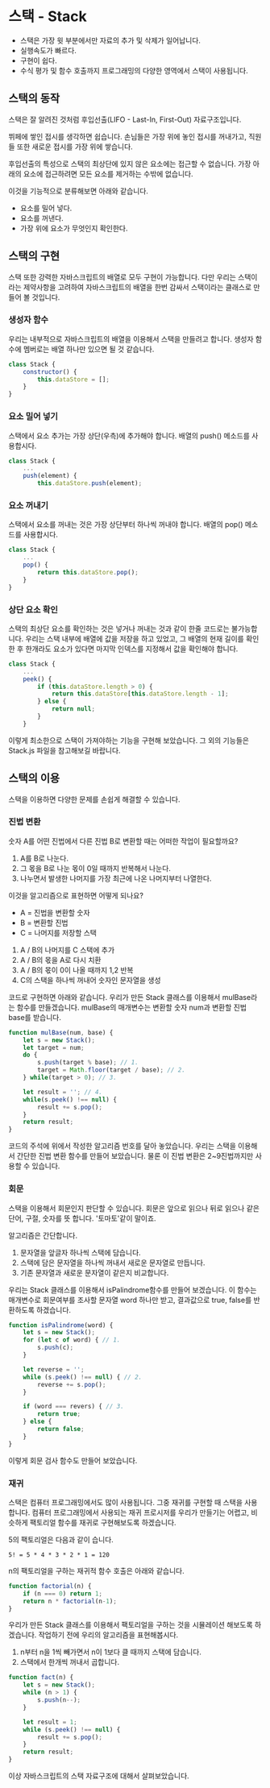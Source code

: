 # 스택 - Stack
* 스택은 가장 윗 부분에서만 자료의 추가 및 삭제가 일어납니다.
* 실행속도가 빠르다.
* 구현이 쉽다.
* 수식 평가 및 함수 호출까지 프로그래밍의 다양한 영역에서 스택이 사용됩니다.

## 스택의 동작
스택은 잘 알려진 것처럼 후입선출(LIFO - Last-In, First-Out) 자료구조입니다.

뷔페에 쌓인 접시를 생각하면 쉽습니다.
손님들은 가장 위에 놓인 접시를 꺼내가고, 직원들 또한 새로운 접시를 가장 위에 쌓습니다.

후입선출의 특성으로 스택의 최상단에 있지 않은 요소에는 접근할 수 없습니다.
가장 아래의 요소에 접근하려면 모든 요소를 제거하는 수밖에 없습니다.

이것을 기능적으로 분류해보면 아래와 같습니다.
* 요소를 밀어 넣다.
* 요소를 꺼낸다.
* 가장 위에 요소가 무엇인지 확인한다.

## 스택의 구현
스택 또한 강력한 자바스크립트의 배열로 모두 구현이 가능합니다.
다만 우리는 스택이라는 제약사항을 고려하여 자바스크립트의 배열을 한번 감싸서 스택이라는 클래스로 만들어 볼 것입니다.

### 생성자 함수
우리는 내부적으로 자바스크립트의 배열을 이용해서 스택을 만들려고 합니다.
생성자 함수에 멤버로는 배열 하나만 있으면 될 것 같습니다.
```javascript
class Stack {
    constructor() {
        this.dataStore = [];
    }
}
```


### 요소 밀어 넣기
스택에서 요소 추가는 가장 상단(우측)에 추가해야 합니다.
배열의 push() 메소드를 사용합시다.
```javascript
class Stack {
    ...
    push(element) {
        this.dataStore.push(element);
```

### 요소 꺼내기
스택에서 요소를 꺼내는 것은 가장 상단부터 하나씩 꺼내야 합니다.
배열의 pop() 메소드를 사용합시다.
```javascript
class Stack {
    ...
    pop() {
        return this.dataStore.pop();
    }
}
```

### 상단 요소 확인
스택의 최상단 요소를 확인하는 것은 넣거나 꺼내는 것과 같이 한줄 코드로는 불가능합니다.
우리는 스택 내부에 배열에 값을 저장을 하고 있었고, 그 배열의 현재 길이를 확인한 후 한개라도 요소가 있다면 마지막 인덱스를 지정해서 값을 확인해야 합니다.
```javascript
class Stack {
    ...
    peek() {
        if (this.dataStore.length > 0) {
            return this.dataStore[this.dataStore.length - 1];
        } else {
            return null;
        }
    }
```

이렇게 최소한으로 스택이 가져야하는 기능을 구현해 보았습니다.
그 외의 기능들은 Stack.js 파일을 참고해보길 바랍니다.

## 스택의 이용
스택을 이용하면 다양한 문제를 손쉽게 해결할 수 있습니다.

### 진법 변환
숫자 A를 어떤 진법에서 다른 진법 B로 변환할 때는 어떠한 작업이 필요할까요?

1. A를 B로 나눈다.
1. 그 몫을 B로 나눈 몫이 0일 때까지 반복해서 나눈다.
1. 나누면서 발생한 나머지를 가장 최근에 나온 나머지부터 나열한다.

이것을 알고리즘으로 표현하면 어떻게 되나요?
* A = 진법을 변환할 숫자
* B = 변환할 진법
* C = 나머지를 저장할 스택
1. A / B의 나머지를 C 스택에 추가
2. A / B의 몫을 A로 다시 치환
3. A / B의 몫이 0이 나올 때까지 1,2 반복
4. C의 스택을 하나씩 꺼내어 숫자인 문자열을 생성

코드로 구현하면 아래와 같습니다.
우리가 만든 Stack 클래스를 이용해서 mulBase라는 함수를 만들겠습니다.
mulBase의 매개변수는 변환할 숫자 num과 변환할 진법 base를 받습니다.
```javascript
function mulBase(num, base) {
    let s = new Stack();
    let target = num;
    do {
        s.push(target % base); // 1.
        target = Math.floor(target / base); // 2.
    } while(target > 0); // 3.

    let result = ''; // 4.
    while(s.peek() !== null) {
        result += s.pop();
    }
    return result;
}
```
코드의 주석에 위에서 작성한 알고리즘 번호를 달아 놓았습니다.
우리는 스택을 이용해서 간단한 진법 변환 함수를 만들어 보았습니다.
물론 이 진법 변환은 2~9진법까지만 사용할 수 있습니다.

### 회문
스택을 이용해서 회문인지 판단할 수 있습니다.
회문은 앞으로 읽으나 뒤로 읽으나 같은 단어, 구절, 숫자를 뜻 합니다. '토마토'같이 말이죠.

알고리즘은 간단합니다.
1. 문자열을 앞글자 하나씩 스택에 담습니다.
2. 스택에 담은 문자열을 하나씩 꺼내서 새로운 문자열로 만듭니다.
3. 기존 문자열과 새로운 문자열이 같은지 비교합니다.

우리는 Stack 클래스를 이용해서 isPalindrome함수를 만들어 보겠습니다.
이 함수는 매개변수로 회문여부를 조사할 문자열 word 하나만 받고, 결과값으로 true, false를 반환하도록 하겠습니다.
```javascript
function isPalindrome(word) {
    let s = new Stack();
    for (let c of word) { // 1.
        s.push(c);
    }

    let reverse = '';
    while (s.peek() !== null) { // 2.
        reverse += s.pop();
    }

    if (word === revers) { // 3.
        return true;
    } else {
        return false;
    }
}
```
이렇게 회문 검사 함수도 만들어 보았습니다.

### 재귀
스택은 컴퓨터 프로그래밍에서도 많이 사용됩니다.
그중 재귀를 구현할 때 스택을 사용합니다. 컴퓨터 프로그래밍에서 사용되는 재귀 프로시저를 우리가 만들기는 어렵고, 비슷하게 팩토리얼 함수를 재귀로 구현해보도록 하겠습니다.

5의 팩토리얼은 다음과 같이 습니다.
<pre><code>5! = 5 * 4 * 3 * 2 * 1 = 120</code></pre>

n의 팩토리얼을 구하는 재귀적 함수 호출은 아래와 같습니다.
```javascript
function factorial(n) {
    if (n === 0) return 1;
    return n * factorial(n-1);
}
```

우리가 만든 Stack 클래스를 이용해서 팩토리얼을 구하는 것을 시뮬레이션 해보도록 하겠습니다.
작업하기 전에 우리의 알고리즘을 표현해봅시다.
1. n부터 n을 1씩 빼가면서 n이 1보다 클 때까지 스택에 담습니다.
2. 스택에서 한개씩 꺼내서 곱합니다.

```javascript
function fact(n) {
    let s = new Stack();
    while (n > 1) {
        s.push(n--);
    }

    let result = 1;
    while (s.peek() !== null) {
        result += s.pop();
    }
    return result;
}
```

이상 자바스크립트의 스택 자료구조에 대해서 살펴보았습니다.